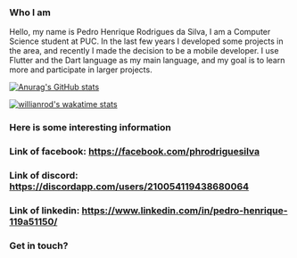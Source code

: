 ### Who I am

Hello, my name is Pedro Henrique Rodrigues da Silva, I am a Computer Science student at PUC. In the last few years I developed some projects in the area, and recently I made the decision to be a mobile developer. I use Flutter and the Dart language as my main language, and my goal is to learn more and participate in larger projects.

[![Anurag's GitHub stats](https://github-readme-stats.vercel.app/api?username=phrodriguesilva)](https://github.com/anuraghazra/github-readme-stats)

[![willianrod's wakatime stats](https://github-readme-stats.vercel.app/api/wakatime?username=phrodriguesilva)](https://github.com/anuraghazra/github-readme-stats)




### Here is some interesting information
### Link of facebook: https://facebook.com/phrodriguesilva
### Link of discord: https://discordapp.com/users/210054119438680064
### Link of linkedin: https://www.linkedin.com/in/pedro-henrique-119a51150/
### Get in touch?

